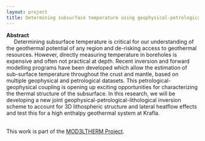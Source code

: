 ```yaml
---
layout: project
title: Determining subsurface temperature using geophysical-petrological modelling
---
```

<script src="https://cdn.mathjax.org/mathjax/latest/MathJax.js?config=TeX-AMS-MML_HTMLorMML" type="text/javascript"></script>

**Abstract**
<br/> &nbsp;&nbsp;&nbsp;&nbsp;
Determining subsurface temperature is critical for our understanding of the geothermal potential of any region and de-risking access to geothermal resources. However, directly measuring temperature in boreholes is expensive and often not practical at depth. Recent inversion and forward modelling programs have been developed which allow the estimation of sub-surface temperature throughout the crust and mantle, based on multiple geophysical and petrological datasets. This petrological-geophysical coupling is opening up exciting opportunities for characterizing the thermal structure of the subsurface. In this research, we will be developing a new joint geophysical-petrological-lithological inversion scheme to account for 3D lithospheric structure and lateral heatflow effects and test this for a high enthalpy geothermal system at Krafla. 
<br/> &nbsp;&nbsp;&nbsp;&nbsp;

This work is part of the <a href="https://mod3ltherm.ie/" target="blank">MOD3LTHERM Project</a>.
